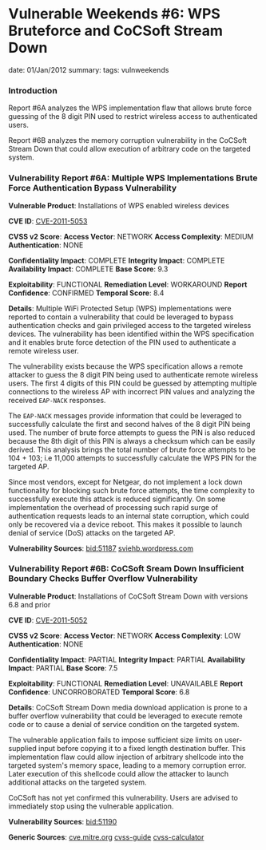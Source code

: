 Vulnerable Weekends #6: WPS Bruteforce and CoCSoft Stream Down
==============================================================
date: 01/Jan/2012
summary:
tags: vulnweekends

### Introduction
Report #6A analyzes the WPS implementation flaw that allows brute force guessing of the 8 digit PIN used to restrict wireless access to authenticated users.

Report #6B analyzes the memory corruption vulnerability in the CoCSoft Stream Down that could allow execution of arbitrary code on the targeted system.

### Vulnerability Report #6A: Multiple WPS Implementations Brute Force Authentication Bypass Vulnerability

**Vulnerable Product**: Installations of WPS enabled wireless devices

**CVE ID**: [CVE-2011-5053](http://cve.mitre.org/cgi-bin/cvename.cgi?name=CVE-2011-5053)

**CVSS v2 Score**:
**Access Vector**: NETWORK
**Access Complexity**: MEDIUM
**Authentication**: NONE

**Confidentiality Impact**: COMPLETE
**Integrity Impact**: COMPLETE
**Availability Impact**: COMPLETE
**Base Score**: 9.3

**Exploitability**: FUNCTIONAL
**Remediation Level**: WORKAROUND
**Report Confidence**: CONFIRMED
**Temporal Score**: 8.4

**Details**:
Multiple WiFi Protected Setup (WPS) implementations were reported to contain a vulnerability that could be leveraged to bypass authentication checks and gain privileged access to the targeted wireless devices. The vulnerability has been identified within the WPS specification and it enables brute force detection of the PIN used to authenticate a remote wireless user.

The vulnerability exists because the WPS specification allows a remote attacker to guess the 8 digit PIN being used to authenticate remote wireless users. The first 4 digits of this PIN could be guessed by attempting multiple connections to the wireless AP with incorrect PIN values and analyzing the received `EAP-NACK` responses.

The `EAP-NACK` messages provide information that could be leveraged to successfully calculate the first and second halves of the 8 digit PIN being used. The number of brute force attempts to guess the PIN is also reduced because the 8th digit of this PIN is always a checksum which can be easily derived. This analysis brings the total number of brute force attempts to be 104 + 103; i.e 11,000 attempts to successfully calculate the WPS PIN for the targeted AP.

Since most vendors, except for Netgear, do not implement a lock down functionality for blocking such brute force attempts, the time complexity to successfully execute this attack is reduced significantly. On some implementation the overhead of processing such rapid surge of authentication requests leads to an internal state corruption, which could only be recovered via a device reboot. This makes it possible to launch denial of service (DoS) attacks on the targeted AP.

**Vulnerability Sources**:
[bid:51187](http://www.securityfocus.com/bid/51187)
[sviehb.wordpress.com](http://sviehb.wordpress.com/2011/12/27/wi-fi-protected-setup-pin-brute-force-vulnerability/)

### Vulnerability Report #6B: CoCSoft Sream Down Insufficient Boundary Checks Buffer Overflow Vulnerability

**Vulnerable Product**: Installations of CoCSoft Stream Down with versions 6.8 and prior

**CVE ID**: [CVE-2011-5052](http://cve.mitre.org/cgi-bin/cvename.cgi?name=CVE-2011-5052)

**CVSS v2 Score**:
**Access Vector**: NETWORK
**Access Complexity**: LOW
**Authentication**: NONE

**Confidentiality Impact**: PARTIAL
**Integrity Impact**: PARTIAL
**Availability Impact**: PARTIAL
**Base Score**: 7.5

**Exploitability**: FUNCTIONAL
**Remediation Level**: UNAVAILABLE
**Report Confidence**: UNCORROBORATED
**Temporal Score**: 6.8

**Details**:
CoCSoft Stream Down media download application is prone to a buffer overflow vulnerability that could be leveraged to execute remote code or to cause a denial of service condition on the targeted system.

The vulnerable application fails to impose sufficient size limits on user-supplied input before copying it to a fixed length destination buffer. This implementation flaw could allow injection of arbitrary shellcode into the targeted system's memory space, leading to a memory corruption error. Later execution of this shellcode could allow the attacker to launch additional attacks on the targeted system.

CoCSoft has not yet confirmed this vulnerability. Users are advised to immediately stop using the vulnerable application.

**Vulnerability Sources**:
[bid:51190](http://www.securityfocus.com/bid/51190/)

**Generic Sources**:
[cve.mitre.org](http://cve.mitre.org)
[cvss-guide](http://www.first.org/cvss/cvss-guide.html)
[cvss-calculator](http://nvd.nist.gov/cvss.cfm?calculator&adv&version=2)

